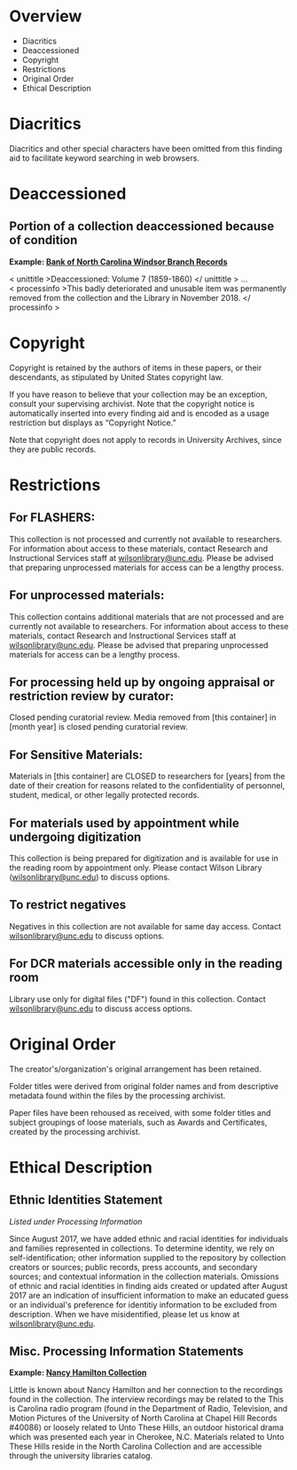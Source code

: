 # Overview

- Diacritics
- Deaccessioned
- Copyright
- Restrictions
- Original Order
- Ethical Description


# Diacritics

Diacritics and other special characters have been omitted from this finding aid to facilitate keyword searching in web browsers.  


# Deaccessioned

## Portion of a collection deaccessioned because of condition
**Example: [Bank of North Carolina Windsor Branch Records](https://finding-aids.lib.unc.edu/01676/)**

< unittitle >Deaccessioned: Volume 7 (1859-1860) </ unittitle >  ...  
< processinfo >This badly deteriorated and unusable item was permanently removed from the collection and the Library in November 2018. 
</ processinfo > 


# Copyright

Copyright is retained by the authors of items in these papers, or their descendants, as stipulated by United States copyright law. 

If you have reason to believe that your collection may be an exception, consult your supervising archivist. Note that the copyright notice is automatically inserted into every finding aid and is encoded as a usage restriction but displays as “Copyright Notice.”  

Note that copyright does not apply to records in University Archives, since they are public records. 


# Restrictions

## For FLASHERS:
This collection is not processed and currently not available to researchers. For information about access to these materials, contact 
Research and Instructional Services staff at <wilsonlibrary@unc.edu>. Please be advised that preparing unprocessed materials for access can be a lengthy process. 

## For unprocessed materials:
This collection contains additional materials that are not processed and are currently not available to researchers. For information about access to these materials, contact Research and Instructional Services staff at <wilsonlibrary@unc.edu>. Please be advised that preparing unprocessed materials for access can be a lengthy process.

## For processing held up by ongoing appraisal or restriction review by curator:
Closed pending curatorial review. Media removed from [this container] in [month year] is closed pending curatorial review.

## For Sensitive Materials:
Materials in [this container] are CLOSED to researchers for [years] from the date of their creation for reasons related to the confidentiality of personnel, student, medical, or other legally protected records.

## For materials used by appointment while undergoing digitization
This collection is being prepared for digitization and is available for use in the reading room by appointment only. Please contact Wilson Library (<wilsonlibrary@unc.edu>) to discuss options.

## To restrict negatives
Negatives in this collection are not available for same day access. Contact <wilsonlibrary@unc.edu> to discuss options.

## For DCR materials accessible only in the reading room
Library use only for digital files ("DF") found in this collection. Contact <wilsonlibrary@unc.edu> to discuss access options.


# Original Order

The creator's/organization's original arrangement has been retained.

Folder titles were derived from original folder names and from descriptive metadata found within the files by the processing archivist.

Paper files have been rehoused as received, with some folder titles and subject groupings of loose materials, such as Awards and 
Certificates, created by the processing archivist.


# Ethical Description

## Ethnic Identities Statement
*Listed under Processing Information*

Since August 2017, we have added ethnic and racial identities for individuals and families represented in collections. To determine identity, we rely on self-identification; other information supplied to the repository by collection creators or sources; public records, press accounts, and secondary sources; and contextual information in the collection materials. Omissions of ethnic and racial identities in finding aids created or updated after August 2017 are an indication of insufficient information to make an educated guess or an individual's preference for identitiy information to be excluded from description. When we have misidentified, please let us know at <wilsonlibrary@unc.edu>.

## Misc. Processing Information Statements

**Example: [Nancy Hamilton Collection](https://finding-aids.lib.unc.edu/20125/)**

Little is known about Nancy Hamilton and her connection to the recordings found in the collection. The interview recordings may be related to the This is Carolina radio program (found in the Department of Radio, Television, and Motion Pictures of the University of North Carolina at Chapel Hill Records #40086) or loosely related to Unto These Hills, an outdoor historical drama which was presented each year in Cherokee, N.C. Materials related to Unto These Hills reside in the North Carolina Collection and are accessible through the university libraries catalog.
